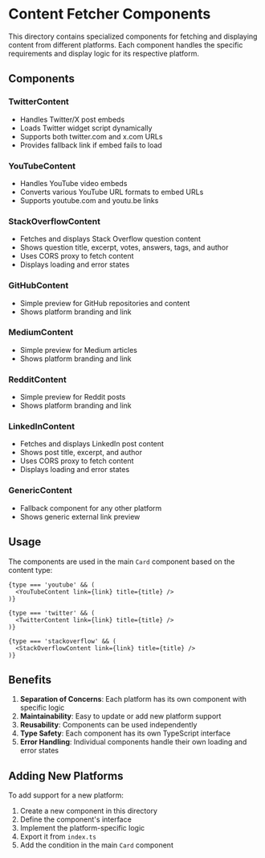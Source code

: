 # Content Fetcher Components

This directory contains specialized components for fetching and displaying content from different platforms. Each component handles the specific requirements and display logic for its respective platform.

## Components

### TwitterContent
- Handles Twitter/X post embeds
- Loads Twitter widget script dynamically
- Supports both twitter.com and x.com URLs
- Provides fallback link if embed fails to load

### YouTubeContent
- Handles YouTube video embeds
- Converts various YouTube URL formats to embed URLs
- Supports youtube.com and youtu.be links

### StackOverflowContent
- Fetches and displays Stack Overflow question content
- Shows question title, excerpt, votes, answers, tags, and author
- Uses CORS proxy to fetch content
- Displays loading and error states

### GitHubContent
- Simple preview for GitHub repositories and content
- Shows platform branding and link

### MediumContent
- Simple preview for Medium articles
- Shows platform branding and link

### RedditContent
- Simple preview for Reddit posts
- Shows platform branding and link

### LinkedInContent
- Fetches and displays LinkedIn post content
- Shows post title, excerpt, and author
- Uses CORS proxy to fetch content
- Displays loading and error states

### GenericContent
- Fallback component for any other platform
- Shows generic external link preview

## Usage

The components are used in the main `Card` component based on the content type:

```tsx
{type === 'youtube' && (
  <YouTubeContent link={link} title={title} />
)}

{type === 'twitter' && (
  <TwitterContent link={link} title={title} />
)}

{type === 'stackoverflow' && (
  <StackOverflowContent link={link} title={title} />
)}
```

## Benefits

1. **Separation of Concerns**: Each platform has its own component with specific logic
2. **Maintainability**: Easy to update or add new platform support
3. **Reusability**: Components can be used independently
4. **Type Safety**: Each component has its own TypeScript interface
5. **Error Handling**: Individual components handle their own loading and error states

## Adding New Platforms

To add support for a new platform:

1. Create a new component in this directory
2. Define the component's interface
3. Implement the platform-specific logic
4. Export it from `index.ts`
5. Add the condition in the main `Card` component 